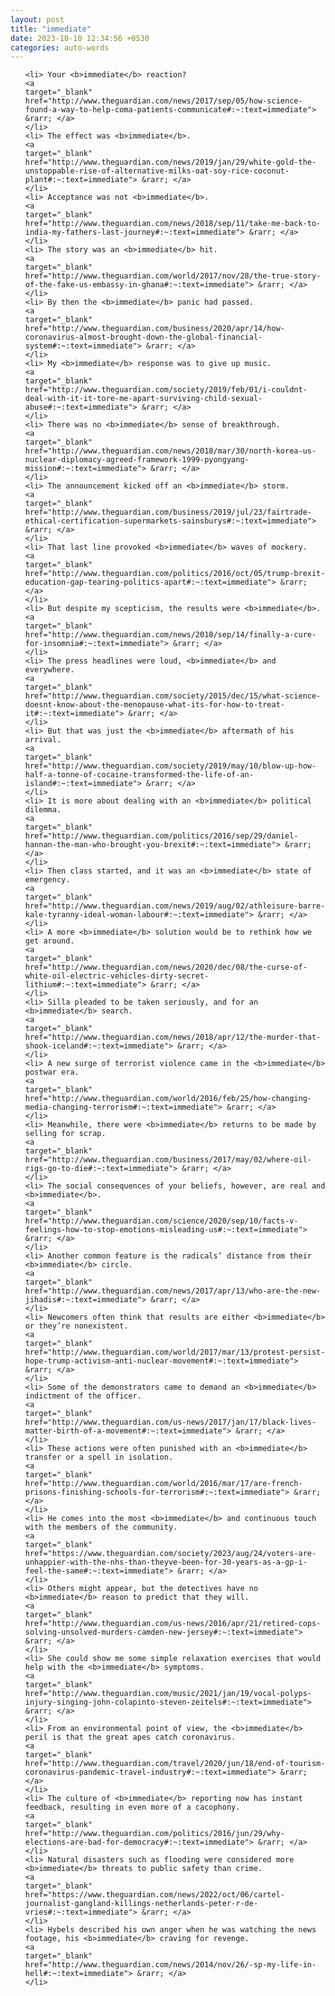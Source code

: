 ```yaml
---
layout: post
title: "immediate"
date: 2023-10-10 12:34:56 +0530
categories: auto-words
---
```

<ol>

    <li> Your <b>immediate</b> reaction?
    <a 
    target="_blank" 
    href="http://www.theguardian.com/news/2017/sep/05/how-science-found-a-way-to-help-coma-patients-communicate#:~:text=immediate"> &rarr; </a>
    </li>
    <li> The effect was <b>immediate</b>.
    <a 
    target="_blank" 
    href="http://www.theguardian.com/news/2019/jan/29/white-gold-the-unstoppable-rise-of-alternative-milks-oat-soy-rice-coconut-plant#:~:text=immediate"> &rarr; </a>
    </li>
    <li> Acceptance was not <b>immediate</b>.
    <a 
    target="_blank" 
    href="http://www.theguardian.com/news/2018/sep/11/take-me-back-to-india-my-fathers-last-journey#:~:text=immediate"> &rarr; </a>
    </li>
    <li> The story was an <b>immediate</b> hit.
    <a 
    target="_blank" 
    href="http://www.theguardian.com/world/2017/nov/28/the-true-story-of-the-fake-us-embassy-in-ghana#:~:text=immediate"> &rarr; </a>
    </li>
    <li> By then the <b>immediate</b> panic had passed.
    <a 
    target="_blank" 
    href="http://www.theguardian.com/business/2020/apr/14/how-coronavirus-almost-brought-down-the-global-financial-system#:~:text=immediate"> &rarr; </a>
    </li>
    <li> My <b>immediate</b> response was to give up music.
    <a 
    target="_blank" 
    href="http://www.theguardian.com/society/2019/feb/01/i-couldnt-deal-with-it-it-tore-me-apart-surviving-child-sexual-abuse#:~:text=immediate"> &rarr; </a>
    </li>
    <li> There was no <b>immediate</b> sense of breakthrough.
    <a 
    target="_blank" 
    href="http://www.theguardian.com/news/2018/mar/30/north-korea-us-nuclear-diplomacy-agreed-framework-1999-pyongyang-mission#:~:text=immediate"> &rarr; </a>
    </li>
    <li> The announcement kicked off an <b>immediate</b> storm.
    <a 
    target="_blank" 
    href="http://www.theguardian.com/business/2019/jul/23/fairtrade-ethical-certification-supermarkets-sainsburys#:~:text=immediate"> &rarr; </a>
    </li>
    <li> That last line provoked <b>immediate</b> waves of mockery.
    <a 
    target="_blank" 
    href="http://www.theguardian.com/politics/2016/oct/05/trump-brexit-education-gap-tearing-politics-apart#:~:text=immediate"> &rarr; </a>
    </li>
    <li> But despite my scepticism, the results were <b>immediate</b>.
    <a 
    target="_blank" 
    href="http://www.theguardian.com/news/2018/sep/14/finally-a-cure-for-insomnia#:~:text=immediate"> &rarr; </a>
    </li>
    <li> The press headlines were loud, <b>immediate</b> and everywhere.
    <a 
    target="_blank" 
    href="http://www.theguardian.com/society/2015/dec/15/what-science-doesnt-know-about-the-menopause-what-its-for-how-to-treat-it#:~:text=immediate"> &rarr; </a>
    </li>
    <li> But that was just the <b>immediate</b> aftermath of his arrival.
    <a 
    target="_blank" 
    href="http://www.theguardian.com/society/2019/may/10/blow-up-how-half-a-tonne-of-cocaine-transformed-the-life-of-an-island#:~:text=immediate"> &rarr; </a>
    </li>
    <li> It is more about dealing with an <b>immediate</b> political dilemma.
    <a 
    target="_blank" 
    href="http://www.theguardian.com/politics/2016/sep/29/daniel-hannan-the-man-who-brought-you-brexit#:~:text=immediate"> &rarr; </a>
    </li>
    <li> Then class started, and it was an <b>immediate</b> state of emergency.
    <a 
    target="_blank" 
    href="http://www.theguardian.com/news/2019/aug/02/athleisure-barre-kale-tyranny-ideal-woman-labour#:~:text=immediate"> &rarr; </a>
    </li>
    <li> A more <b>immediate</b> solution would be to rethink how we get around.
    <a 
    target="_blank" 
    href="http://www.theguardian.com/news/2020/dec/08/the-curse-of-white-oil-electric-vehicles-dirty-secret-lithium#:~:text=immediate"> &rarr; </a>
    </li>
    <li> Silla pleaded to be taken seriously, and for an <b>immediate</b> search.
    <a 
    target="_blank" 
    href="http://www.theguardian.com/news/2018/apr/12/the-murder-that-shook-iceland#:~:text=immediate"> &rarr; </a>
    </li>
    <li> A new surge of terrorist violence came in the <b>immediate</b> postwar era.
    <a 
    target="_blank" 
    href="http://www.theguardian.com/world/2016/feb/25/how-changing-media-changing-terrorism#:~:text=immediate"> &rarr; </a>
    </li>
    <li> Meanwhile, there were <b>immediate</b> returns to be made by selling for scrap.
    <a 
    target="_blank" 
    href="http://www.theguardian.com/business/2017/may/02/where-oil-rigs-go-to-die#:~:text=immediate"> &rarr; </a>
    </li>
    <li> The social consequences of your beliefs, however, are real and <b>immediate</b>.
    <a 
    target="_blank" 
    href="http://www.theguardian.com/science/2020/sep/10/facts-v-feelings-how-to-stop-emotions-misleading-us#:~:text=immediate"> &rarr; </a>
    </li>
    <li> Another common feature is the radicals’ distance from their <b>immediate</b> circle.
    <a 
    target="_blank" 
    href="http://www.theguardian.com/news/2017/apr/13/who-are-the-new-jihadis#:~:text=immediate"> &rarr; </a>
    </li>
    <li> Newcomers often think that results are either <b>immediate</b> or they’re nonexistent.
    <a 
    target="_blank" 
    href="http://www.theguardian.com/world/2017/mar/13/protest-persist-hope-trump-activism-anti-nuclear-movement#:~:text=immediate"> &rarr; </a>
    </li>
    <li> Some of the demonstrators came to demand an <b>immediate</b> indictment of the officer.
    <a 
    target="_blank" 
    href="http://www.theguardian.com/us-news/2017/jan/17/black-lives-matter-birth-of-a-movement#:~:text=immediate"> &rarr; </a>
    </li>
    <li> These actions were often punished with an <b>immediate</b> transfer or a spell in isolation.
    <a 
    target="_blank" 
    href="http://www.theguardian.com/world/2016/mar/17/are-french-prisons-finishing-schools-for-terrorism#:~:text=immediate"> &rarr; </a>
    </li>
    <li> He comes into the most <b>immediate</b> and continuous touch with the members of the community.
    <a 
    target="_blank" 
    href="https://www.theguardian.com/society/2023/aug/24/voters-are-unhappier-with-the-nhs-than-theyve-been-for-30-years-as-a-gp-i-feel-the-same#:~:text=immediate"> &rarr; </a>
    </li>
    <li> Others might appear, but the detectives have no <b>immediate</b> reason to predict that they will.
    <a 
    target="_blank" 
    href="http://www.theguardian.com/us-news/2016/apr/21/retired-cops-solving-unsolved-murders-camden-new-jersey#:~:text=immediate"> &rarr; </a>
    </li>
    <li> She could show me some simple relaxation exercises that would help with the <b>immediate</b> symptoms.
    <a 
    target="_blank" 
    href="http://www.theguardian.com/music/2021/jan/19/vocal-polyps-injury-singing-john-colapinto-steven-zeitels#:~:text=immediate"> &rarr; </a>
    </li>
    <li> From an environmental point of view, the <b>immediate</b> peril is that the great apes catch coronavirus.
    <a 
    target="_blank" 
    href="http://www.theguardian.com/travel/2020/jun/18/end-of-tourism-coronavirus-pandemic-travel-industry#:~:text=immediate"> &rarr; </a>
    </li>
    <li> The culture of <b>immediate</b> reporting now has instant feedback, resulting in even more of a cacophony.
    <a 
    target="_blank" 
    href="http://www.theguardian.com/politics/2016/jun/29/why-elections-are-bad-for-democracy#:~:text=immediate"> &rarr; </a>
    </li>
    <li> Natural disasters such as flooding were considered more <b>immediate</b> threats to public safety than crime.
    <a 
    target="_blank" 
    href="https://www.theguardian.com/news/2022/oct/06/cartel-journalist-gangland-killings-netherlands-peter-r-de-vries#:~:text=immediate"> &rarr; </a>
    </li>
    <li> Hybels described his own anger when he was watching the news footage, his <b>immediate</b> craving for revenge.
    <a 
    target="_blank" 
    href="http://www.theguardian.com/news/2014/nov/26/-sp-my-life-in-hell#:~:text=immediate"> &rarr; </a>
    </li>